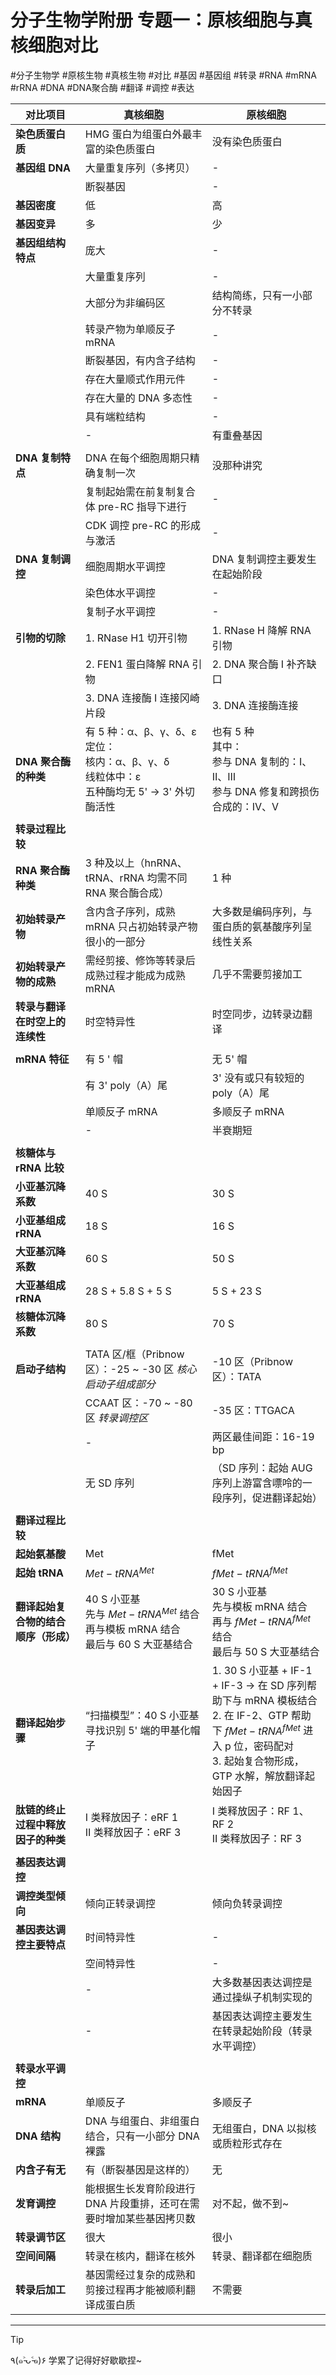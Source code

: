 # 分子生物学附册 专题一：原核细胞与真核细胞对比
#分子生物学 #原核生物 #真核生物 #对比 #基因 #基因组 #转录 #RNA #mRNA #rRNA #DNA #DNA聚合酶 #翻译 #调控 #表达

| 对比项目                 | 真核细胞                                                                  | 原核细胞                                                                                                                                |
| -------------------- | --------------------------------------------------------------------- | ----------------------------------------------------------------------------------------------------------------------------------- |
| **染色质蛋白质**           | HMG 蛋白为组蛋白外最丰富的染色质蛋白                                                  | 没有染色质蛋白                                                                                                                             |
| **基因组** **DNA**      | 大量重复序列（多拷贝）                                                           | -                                                                                                                                   |
|                      | 断裂基因                                                                  | -                                                                                                                                   |
| **基因密度**             | 低                                                                     | 高                                                                                                                                   |
| **基因变异**             | 多                                                                     | 少                                                                                                                                   |
| **基因组结构特点**          | 庞大                                                                    | -                                                                                                                                   |
|                      | 大量重复序列                                                                | -                                                                                                                                   |
|                      | 大部分为非编码区                                                              | 结构简练，只有一小部分不转录                                                                                                                      |
|                      | 转录产物为单顺反子 mRNA                                                        | -                                                                                                                                   |
|                      | 断裂基因，有内含子结构                                                           | -                                                                                                                                   |
|                      | 存在大量顺式作用元件                                                            | -                                                                                                                                   |
|                      | 存在大量的 DNA 多态性                                                         | -                                                                                                                                   |
|                      | 具有端粒结构                                                                | -                                                                                                                                   |
|                      | -                                                                     | 有重叠基因                                                                                                                               |
|                      |                                                                       |                                                                                                                                     |
| **DNA 复制特点**         | DNA 在每个细胞周期只精确复制一次                                                    | 没那种讲究                                                                                                                               |
|                      | 复制起始需在前复制复合体 pre-RC 指导下进行                                             | -                                                                                                                                   |
|                      | CDK 调控 pre-RC 的形成与激活                                                  | -                                                                                                                                   |
| **DNA 复制调控**         | 细胞周期水平调控                                                              | DNA 复制调控主要发生在起始阶段                                                                                                                   |
|                      | 染色体水平调控                                                               | -                                                                                                                                   |
|                      | 复制子水平调控                                                               | -                                                                                                                                   |
| **引物的切除**            | 1. RNase H1 切开引物                                                      | 1. RNase H 降解 RNA 引物                                                                                                                |
|                      | 2. FEN1 蛋白降解 RNA 引物                                                   | 2. DNA 聚合酶 Ⅰ 补齐缺口                                                                                                                   |
|                      | 3. DNA 连接酶 Ⅰ 连接冈崎片段                                                   | 3. DNA 连接酶连接                                                                                                                        |
| **DNA 聚合酶的种类**       | 有 5 种：α、β、γ、δ、ε<br>定位：<br>核内：α、β、γ、δ<br>线粒体中：ε<br>五种酶均无 5' → 3' 外切酶活性 | 也有 5 种<br>其中：<br>参与 DNA 复制的：Ⅰ、Ⅱ、Ⅲ<br>参与 DNA 修复和跨损伤合成的：Ⅳ、Ⅴ                                                                           |
|                      |                                                                       |                                                                                                                                     |
| **转录过程比较**           |                                                                       |                                                                                                                                     |
| **RNA 聚合酶种类**        | 3 种及以上（hnRNA、tRNA、rRNA 均需不同 RNA 聚合酶合成）                                | 1 种                                                                                                                                 |
| **初始转录产物**           | 含内含子序列，成熟 mRNA 只占初始转录产物很小的一部分                                         | 大多数是编码序列，与蛋白质的氨基酸序列呈线性关系                                                                                                            |
| **初始转录产物的成熟**        | 需经剪接、修饰等转录后成熟过程才能成为成熟 mRNA                                            | 几乎不需要剪接加工                                                                                                                           |
| **转录与翻译在时空上的连续性**    | 时空特异性                                                                 | 时空同步，边转录边翻译                                                                                                                         |
|                      |                                                                       |                                                                                                                                     |
| **mRNA 特征**          | 有 5 ' 帽                                                               | 无 5' 帽                                                                                                                              |
|                      | 有 3' poly（A）尾                                                         | 3' 没有或只有较短的 poly（A）尾                                                                                                                |
|                      | 单顺反子 mRNA                                                             | 多顺反子 mRNA                                                                                                                           |
|                      | -                                                                     | 半衰期短                                                                                                                                |
|                      |                                                                       |                                                                                                                                     |
| **核糖体与 rRNA 比较**     |                                                                       |                                                                                                                                     |
| **小亚基沉降系数**          | 40 S                                                                  | 30 S                                                                                                                                |
| **小亚基组成 rRNA**       | 18 S                                                                  | 16 S                                                                                                                                |
| **大亚基沉降系数**          | 60 S                                                                  | 50 S                                                                                                                                |
| **大亚基组成 rRNA**       | 28 S + 5.8 S + 5 S                                                    | 5 S + 23 S                                                                                                                          |
| **核糖体沉降系数**          | 80 S                                                                  | 70 S                                                                                                                                |
|                      |                                                                       |                                                                                                                                     |
| **启动子结构**            | TATA 区/框（Pribnow 区）：-25 ~ -30 区 *核心启动子组成部分*                           | -10 区（Pribnow 区）：TATA                                                                                                               |
|                      | CCAAT 区：-70 ~ -80 区 *转录调控区*                                           | -35 区：TTGACA                                                                                                                        |
|                      | -                                                                     | 两区最佳间距：16-19 bp                                                                                                                     |
|                      | 无 SD 序列                                                               | （SD 序列：起始 AUG 序列上游富含嘌呤的一段序列，促进翻译起始）                                                                                                 |
|                      |                                                                       |                                                                                                                                     |
| **翻译过程比较**           |                                                                       |                                                                                                                                     |
| **起始氨基酸**            | Met                                                                   | fMet                                                                                                                                |
| **起始 tRNA**          | $Met-tRNA^{Met}$                                                      | $fMet-tRNA^{fMet}$                                                                                                                  |
| **翻译起始复合物的结合顺序（形成）** | 40 S 小亚基<br>先与 $Met-tRNA^{Met}$ 结合<br>再与模板 mRNA 结合<br>最后与 60 S 大亚基结合  | 30 S 小亚基<br>先与模板 mRNA 结合<br>再与 $fMet-tRNA^{fMet}$ 结合<br>最后与 50 S 大亚基结合                                                              |
| **翻译起始步骤**           | “扫描模型”：40 S 小亚基寻找识别 5' 端的甲基化帽子                                        | 1. 30 S 小亚基 + IF-1 + IF-3 → 在 SD 序列帮助下与 mRNA 模板结合<br>2. 在 IF-2、GTP 帮助下 $fMet-tRNA^{fMet}$ 进入 p 位，密码配对<br>3. 起始复合物形成，GTP 水解，解放翻译起始因子 |
| **肽链的终止过程中释放因子的种类**  | Ⅰ 类释放因子：eRF 1<br>Ⅱ 类释放因子：eRF 3                                        | Ⅰ 类释放因子：RF 1、RF 2<br>Ⅱ 类释放因子：RF 3                                                                                                   |
|                      |                                                                       |                                                                                                                                     |
| **基因表达调控**           |                                                                       |                                                                                                                                     |
| **调控类型倾向**           | 倾向正转录调控                                                               | 倾向负转录调控                                                                                                                             |
| **基因表达调控主要特点**       | 时间特异性                                                                 | -                                                                                                                                   |
|                      | 空间特异性                                                                 | -                                                                                                                                   |
|                      | -                                                                     | 大多数基因表达调控是通过操纵子机制实现的                                                                                                                |
|                      | -                                                                     | 基因表达调控主要发生在转录起始阶段（转录水平调控）                                                                                                           |
|                      |                                                                       |                                                                                                                                     |
| **转录水平调控**           |                                                                       |                                                                                                                                     |
| **mRNA**             | 单顺反子                                                                  | 多顺反子                                                                                                                                |
| **DNA 结构**           | DNA 与组蛋白、非组蛋白结合，只有一小部分 DNA 裸露                                         | 无组蛋白，DNA 以拟核或质粒形式存在                                                                                                                 |
| **内含子有无**            | 有（断裂基因是这样的）                                                           | 无                                                                                                                                   |
| **发育调控**             | 能根据生长发育阶段进行 DNA 片段重排，还可在需要时增加某些基因拷贝数                                  | 对不起，做不到~                                                                                                                            |
| **转录调节区**            | 很大                                                                    | 很小                                                                                                                                  |
| **空间间隔**             | 转录在核内，翻译在核外                                                           | 转录、翻译都在细胞质                                                                                                                          |
| **转录后加工**            | 基因需经过复杂的成熟和剪接过程再才能被顺利翻译成蛋白质                                           | 不需要                                                                                                                                 |

---
> [!TIP]
> ٩(๑˃̵ᴗ˂̵๑)۶ 学累了记得好好歇歇捏~
